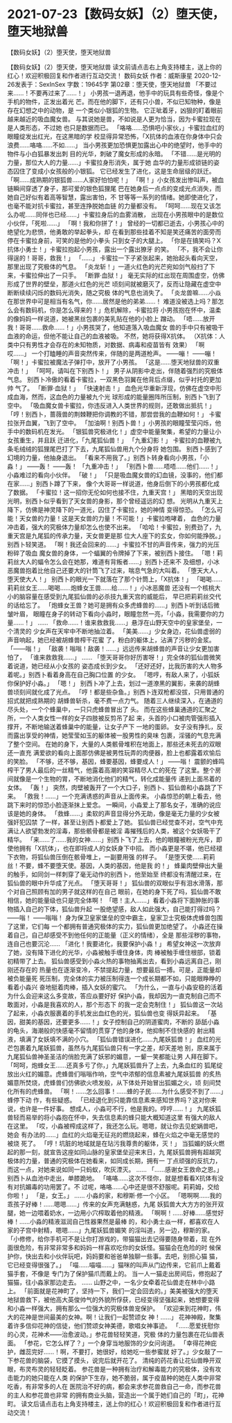 # 2021-07-23【数码女妖】（2）堕天使，堕天地狱兽



【数码女妖】（2）堕天使，堕天地狱兽



【数码女妖】（2）堕天使，堕天地狱兽
读文前请点击右上角支持楼主，送上你的红心！欢迎积极回复和作者进行互动交流！
数码女妖
作者：威斯康星 2020-12-26发表于：SexInSex 字数：19645字
第02章：堕天使，堕天地狱兽
「不要过来……！不要再过来了……！」
小男孩一退再退，他手中的玩具有些奇怪，像是个手机的物件，正发出着光 芒。而在他的脚下，还有只小兽，不似已知物种，像是存在幻想之中的动物，是 一个类似小银狐的生物。
它正呲着牙，凶狠的盯着眼前越来越近的吸血魔女兽。
与其说她是兽，不如说是人更为恰当，因为卡蜜拉现在是人类形态，不过她 也只是数据而已。
「咯咯……恐惧吧小家伙，」卡蜜拉血红的眼瞳绽发出红光，在这黑暗的学 校显得异常恐怖，「X抗体的血液在你身体中只会浪费……咯咯……不如……」
当小男孩更加恐惧更加露出心中的绝望时，他手中的物件与小白狐暴发出刺 目的光华，刺破了魔女形成的永暗。
「不错……是光明的力量，那位大人的力量……」卡蜜拉身形消失，属于她 血华的力量形成锁链的姿态囚住了变成小女孩般的小银狐。
它已经发生了进化，这是生命层级的跃迁。
「啊……成熟期的银狐兽……人家好怕怕呢！」
「啊！」小女孩发出惨叫声，被血链瞬间穿透了身子，那可爱的银色狐狸尾 巴在她身后一点点的变成光点消失，而她自己好似有着高等智慧，露出害怕，不 甘等等一系列的情绪。她即使进化了，也毫不能对抗卡蜜拉，甚至连挣脱她血链 的力量都没有。
「呵呵……现在又该怎么办呢……同伴也已经……」卡蜜拉身后的血雾消散， 出现在小男孩眼中的是数位小伙伴，「死啦……」
「啊！我和你拼了！」
曾经的一切都已逝去，小男孩心中的绝望化为悲愤，他勇敢的举起拳头，却 在看到那些挂着不知是笑还痛苦的面旁而停在卡蜜拉身前，可笑的是他的小拳头 只到女子的大腿上。
「你是在搞笑吗？X抗体小勇士！」卡蜜拉抱起小男孩，露出一个露出獠牙 的笑。
「不，我不会让你得逞的！哥哥，救我！」
「……」
卡蜜拉一下子紧张起来，她抬起头看向天空，那里出现了究极体的气息。
「炎龙斩！」一道火红色的光芒宛如剑气般扫了下来，卡蜜拉伸出了一只手。
「断罪·血狱！」
毫无实际的红出现在周围虚空，仿佛形成了世界的壁垒，那道火红色的光芒 顷刻间就被磨灭了，反而让隐藏在虚空中断断续续闪烁的数码光消失，随之究极 体的气息也消失了。
「炎龙兽嘛……小焱在那世界中可是相当有名气，你……居然是他的弟弟……！ 难道没被选上吗？那怎么会有数码机，你是怎么得来的！」危机解除，卡蜜拉将 小男孩抱在怀中，温柔的像妈妈一样说道，她被黑丝包裹的美乳贴在他的小脸上 蹭动。
「唔……放开我！哥哥……救命……！」小男孩哭了，他知道落入吸血魔女 兽的手中只有被吸干血液的命运，但他不能让自己的血液被吸。
不然，她将获得X抗体。
（X抗体：人类中只有男性才会存在的未知物质，对数据、病毒和疫苗皆有 效果）
「啊哎……」
一个打瞌睡的声音突然传来，伴随的是两道枪声。
——嘣！
——嘣！
「啊！」卡蜜拉被魔法子弹打中，放开了小男孩。
「这是……堕天地狱兽的双重冲击！」
「呵呵，请叫在下别西卜！」
男子从阴影中走出，伴随着强烈的究极体气息。
别西卜冷傲的看着卡蜜拉，一双黑色羽翼在他背后点缀，似乎衬托的更加帅 气了。
「断罪·血狱！」
「快速射击！」
血色光华重新浮现，仿佛在虚空中形成血海，然而，这血色的力量被九个光 球形成的能量圈阵所压制，别西卜飞到了空中。
「吸血魔女兽卡蜜拉，你违反进入人类世界的规则，还敢做出抵抗！」
「哼！别西卜，蔷薇兽的荆棘鞭把你调教的不错，那尝尝我的血鞭如何！」 卡蜜拉张开血翼，飞到了空中。
「加油啊！别西卜兽！」小男孩的眼瞳莹莹闪烁，他手中的数码机在发光。
「银狐兽究极进化！」虚空中能量聚集，希望的力量让小女孩重生，并且跃 迁进化，「九尾狐仙兽！」
「九重幻影！」
卡蜜拉的血鞭被九条毛绒绒的狐狸尾巴打了下去，九尾狐仙兽用九个分身将 她包围。
别西卜感到了幻境的力量，他抽身退出。
「看来不用我了。」别西卜转身看向小男孩，「小淼！」
——轰！
——轰！
「九重冲击！」
「别西卜兽……唔唔……他们……！」小淼难过的看向小伙伴。
「破！」
「只是吸血魔女兽的幻血镜，没事的，他们都在家……」别西卜蹲了下来， 像个大哥哥一样说道，他身后倒下的小男孩都化成了数据。
「卡蜜拉！这一招你无伦如何也接不住，九重天宫！」
黑暗的天空出现光明，别西卜似乎看到了天女兽的身影，那个曾经遥远的幻 想。
光明从九重天上降下，仿佛是神灵降下的一道光，囚住了卡蜜拉，她的神情 变得惊恐。
「怎么可能！天女兽的力量！这是天女兽的力量！不可能！」卡蜜拉咆哮着， 血色的力量冲击着，强大的究极体力量却怎么也使不出来。
「哈哈！卡蜜拉，别费劲了，九重天宫是九尾狐的传承力量，天女兽更是那 位大人座下的玄女，你如何能挣脱。」别西卜轻笑道。
「啊！我还会回来的……」卡蜜拉不甘的声音传来，强力的光压粉碎了吸血 魔女兽的身体，一个蝠翼的令牌掉了下来，被别西卜接住。
「嗯！莉莉丝大人的蝠令怎么会在她那，难道有背叛者……」别西卜还来不 及细想，小冰恶魔兽抱着比他自己还要大的针筒飞了过来，喘息气急的大叫着。
「堕天大人，堕天使大人！」
别西卜的眼光一下就落在了那个针筒上，「X抗体！」
「喝喝……莉莉丝女王……喝喝……炮蜂女王兽……给……！」小冰恶魔兽 还没有一个核桃大小的脑容量在感受到九尾狐仙兽的必杀技九重天宫的威能后， 早已把莉莉丝交代的话给忘了。
「炮蜂女王兽？她可是拥有众多虎蜂兽的……」别西卜听到话后微皱叶眉， 眼瞳在身子的转动下看向小淼时，眼瞳忽然一亮，「小淼，我需要你的力量……！」
……
「救命……！谁来救救我……」悬浮在山野天空中的皇家堡垒，一个清灵的 少女声在天牢中不断地抽泣着。
「美美……」少女身边，花仙兽虚弱的声音响起，她已经被胡蜂兽榨干花蜜 了，粉白的躯体上，沾满了污秽的金浆。
「——嗡！」
「敌袭！嗡嗡！敌袭！……」远远传来胡蜂兽的声音让少女更加害怕了， 「谁来救救我……」
……
「堕天哥哥你好历害呀！」完全体的狐仙兽微笑着说道，她已经从小女孩的 姿态成长到少女。
「还好还好，比我历害的大人物多着呢。」别西卜看着身高在自己胸口位置 的少女。
「嗯哼，有敌人来了，小狐妖你保护好小淼。」
「嗯！」
别西卜冲了上去，划过一道潦黑的翼影，来袭的胡蜂兽顷刻间就化成了光点。
「哼！都是些杂鱼。」别西卜连双枪都没拔，只用普通的招式就把成熟期的 胡蜂兽斩杀，毫不费一点力气。
随着三人继续深入，在通道的尽头处，一个个蜂巢中，一只只虎蜂兽冒出了 头。
而在这些蜂巢通道的汇聚之所，一个人类女性一样的女子四肢被反剪吊了起 来，头首的小口被肉管强形插入撑开，不断地输送着蜂巢中的能量，让女子产下 一地的蛋卵。
女子没有挣扎，反而露出享受的神情，她莹莹如玉的躯体被一股男性的臭味 包裹，淫骚的气息充满了整个空间。
在她的身下，大量的人类骸骨堆积在地面上，那些还未死去的双眼还一直充 满爱欲的看向上面那仿佛是被男性玩弄的肉便器，脸上也都露着欢愉后的笑脸。
「不够，还不够，基因，蜂要基因，蜂要成人！」
——嗡！
震颤的蜂鸣榨干了男人最后的一丝精气，他露着高潮的笑容精尽人亡的死在 了这里。整个房间就像是一个生物的胃，不断地消化他们的精气，转化成能量传 递到上面吊着的女体。
「轰！」
突然，肉壁被轰开了一个大口子，别西卜、狐仙兽和小淼跳了下来。
「救我！……」一个充满诱惑的声音从上面传来。
小淼惊恐的朝上看去，他跳下来时的惊恐小脸逐渐抹上爱念。
一瞬间，小淼爱上了那名女子，准确的说应该是她的身体。
「救蜂……」柔软的声音显得分外无助，像是毫无力量的少女被强奸犯囚禁 了一样，甚至让别西卜都爱上了她。
狐仙兽已经觉查不对，空气中充满让人欲望勃发的淫毒，那些骸骨都是被淫 毒摧残后的人类，被这个女妖吸干了精华。
「来……了……我的女神……」别西卜飞了上去，他的眼瞳被粉光充斥，即 使他拥有「X抗体」，也在即将成人的女妖身下中招。
而小淼更是不堪，他已经褪下衣物，将狐仙兽压倒在骸骨堆上，一副要用强 的样子。
「是堕天使……莉莉丝！不要，蜂不要堕天使。基因，人类的基因，他是我 的！」
蜂巢肉壁伸出大量的触手，如同剑一样刺穿了毫无动作的别西卜，他至始至 终都没有清醒过来，在狐仙兽的眼中升华成了光点。
「堕天哥哥！」
狐仙兽的双眼似乎有泪水滑落，那个对自己照顾有加的男子就这样的在自己 眼前，在她的身下死了吗，狐仙兽不敢相信，她的能量级也只是完全体啊！
「嗯！主人……」看着小淼将下面肿胀的事物插入自己的下体，狐仙兽升起 一股绝望感，敌人如此强大，自己能打得过吗？
——嗡！
——嗡嗡！
身为保卫皇家堡垒的空中霸主，皇家卫士究极体虎蜂兽包围了这里，它们每 一个都拥有普通究极体的实力，狐仙兽更加绝望了。
小淼还在操着自己，自己却感受不到他任何的正能量（正义的情绪），全是 那些淫秽的事物，连自己也要沉沦……
「进化！我要进化，我要保护小淼！」
希望女神这一次放弃了她，没有降下进化的光华，小淼被触手缠住身体，肉 棒被触手缠住根部，锁着初精带了上去。
狐仙兽感受到小淼火热的事物抽离出去，看到小淼远离自己，刚刚还存在的 热量也在逐渐变冷，不禁提起力量，想要最后一搏。可是，正能量却被负能量死 死压制，完全体的实力被压制得连一个成长期都不如，只能眼睁睁的看着小淼兴 奋地挺着肉棒，插入女妖的蜜穴。
「为什么，一直与小淼安稳的活着为什么会迎来这么多变故，答应焱要好好 保护小淼，我却因为一直克制自己而不敢面对，小淼是我喜欢的人，那个形态下 的我一定会克制住！」
狐仙兽这一次站了起来，小淼衣服裹着的手机发出血红色的光，狐仙兽也变 得妖异起来。
「基因，甜美的基因，还要更多……！」女子控制自己的阴道蜜肉，不断的 舔舐小淼的龟头，海潮般的快感毫不留情的贯穿了他的身体，他抑制不住快感的 射出精液，填满了女妖填不满的小穴。
「狐仙兽错误进化……九尾妖狐兽！」
血红的光芒包裹着九尾妖狐兽，虽然与九尾狐仙兽只有一字之差，却天差地 别，原来属于九尾狐仙兽神圣圣洁的俏脸充满了妖邪的媚意，一颦一笑都能让男 人拜在脚下。
「呵呵，炮蜂女王……还真多亏了你，」九尾妖狐兽升了上去，九条血红的 狐尾绽放出火红的媚意。虎蜂兽们嗡嗡作响，空气中浓郁的信息素被九尾妖狐兽 的炙热媚意所焚烧，虎蜂兽们仿佛欲火喷发般，从下体处开始冒出狐媚之火，顷 刻间焚化所有的虎蜂兽。
「啊！……怎么回事！……蜂的子民……为什么感受不到了……」蜂停下动 作，有些疑惑。
「已经退化到只能靠信息素来感知世界吗？这对你来说，也许是一件好事。 想成人，小淼可不行，他是我的。哼哼……！」
九尾妖狐兽轻而易举的将小淼抱在怀中，失去信息素的蜂只能大概知道这里 有强大的敌人在这里。
「哎，小淼被榨成这样了，我还怎么玩。嗯嗯，就让你去见蛇娲兽吧，她会 有办法的……」血红的火焰毫无征兆的燃烧起来，蜂在火焰之中毫无感觉的被烧 死了。
「哼！坑脏的地域就是在玷污我尊贵的躯体，灭！」
当狐媚的妖火燃起的那一刻，就宣告这座如同山脉的皇家堡垒迎来末日，九 尾妖狐兽拥有超越究极体的力量，普通的究极体在她看来，如同成长期，拥有一 丁点顽强的反抗力，而这一点，对她来说如同一只蚂蚁，吹灰湮灭。
……
「……感谢女王救命之恩。」别西卜从血池中走出，单膝跪地。
「咯咯……这次不怪你，就是想看看X抗体有没有对抗媚毒的功用罢了。不 过呢，咯咯……心中还是很不舒服呢。莉莉姆，交给你啦！」
「是，女王。」
……
小淼的家，和穆斯·修一个小区。
「嗯啊啊……我的乖孩子好棒！……嗯嗯……」传来的女声充满魅惑，九尾 妖狐兽大大方方的张开双腿，她一边喂着奶水，一边用小穴榨取着他的精液。
「啊啊！……好棒……感觉好棒！……小淼的精液滋润自己性器果然是最棒 的，和小勇士焱一样，都喜欢在人家的子宫中射精，嗯嗯……」九尾妖狐兽媚笑 的淫叫道，另一边，穆斯的家。
「小修修，给你手机可不是让你打游戏的，带猫猫出去记得要随身带着，现 在外面很危险，有非常非常多和妈妈一样喜欢吃你的女妖怪。猫猫会在危险的时 候保护你，快出去和小伙伴玩吧，妈妈要和爸爸单独聊一些事。去吧，别担心猫 猫，它已经变得很强了。」
「喵……喵喵……」猫咪的叫声从门边传来，它前爪上戴着猫手套，不像是 专门为了保护猫爪而戴上的。
当一人一猫走出房间后，修抱起了猫猫，往小淼家那边走去。
……
山野之中，一名少女牵着花仙兽走在林中小路上。
「前面就是花神町了，坚持一下，我们一定会回去的。」美美被强大的堕天 地狱兽救下，被他高大英俊帅气的外貌所俘获，已经变得坚强起来，她想要变得 和小淼一样强大，拥有那么一位强大的究极体兽宠保护。
「欢迎来到花神町，伟大的花神是世间最美的女神。啊！让我们一起赞颂女 神！……」
花神神殿，聚集着许多信仰花神的信徒，他们赞颂女神美德，歌唱女神事迹。
「……愿爱抚慰你的心灵，花神术——治愈波动。」参花兽轻轻笑道，究极 体的力量包裹在花仙兽表面。
「参花，它怎么样了？」一个身穿当地服饰的少女问询道。
「幸得花神庇护，雌蕊完好……！啊，不要打，她很好，给她吃一些参蜜就 好了。」少女敲了一下参花兽的脑袋，它摸了摸头，说完后就开花了。
清纯的药花香让花仙兽睁开双眼，布灵布灵的轻轻眨着。
参花兽是一种拥有治疗和解毒能力的究极体，没有攻击能力的她只能在人类 的保护下生存，她不脆弱，属于疫苗种的她在人类中非常吃香，有非常多的人在 医院治不好的病，都会来求参花兽救自己一命，而参花兽的主人和参花兽也非常 的拥有商业头脑，营造出一个属于她们自己的「町」，花神町。
读文后请点击右上角支持楼主，送上你的红心！欢迎积极回复和作者进行互动交流！



